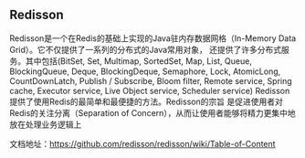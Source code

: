 ## Redisson

Redisson是一个在Redis的基础上实现的Java驻内存数据网格（In-Memory Data Grid）。它不仅提供了一系列的分布式的Java常用对象，
还提供了许多分布式服务。其中包括(BitSet, Set, Multimap, SortedSet, Map, List, Queue, BlockingQueue, Deque, BlockingDeque, 
Semaphore, Lock, AtomicLong, CountDownLatch, Publish / Subscribe, Bloom filter, Remote service, Spring cache, 
Executor service, Live Object service, Scheduler service) Redisson提供了使用Redis的最简单和最便捷的方法。Redisson的宗旨
是促进使用者对Redis的关注分离（Separation of Concern），从而让使用者能够将精力更集中地放在处理业务逻辑上

文档地址：https://github.com/redisson/redisson/wiki/Table-of-Content



